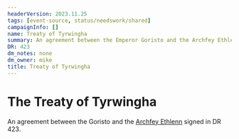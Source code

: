 ```yaml
---
headerVersion: 2023.11.25
tags: [event-source, status/needswork/shared]
campaignInfo: []
name: Treaty of Tyrwingha
summary: An agreement between the Emperor Goristo and the Archfey Ethlenn to establish Tyrwingha
DR: 423
dm_notes: none
dm_owner: mike
title: Treaty of Tyrwingha
---
```

# The Treaty of Tyrwingha

An agreement between the Goristo and the [Archfey Ethlenn](<../../../people/extraplanar-powers/archfey-ethlenn.md>) signed in DR 423.

